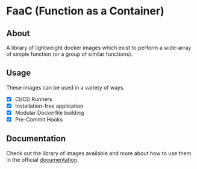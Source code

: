 # FaaC (Function as a Container)

## About

A library of lightweight docker images which exist to perform a wide-array of simple function (or a group of similar functions).

## Usage

These images can be used in a variety of ways.

- [X] CI/CD Runners
- [X] Installation-free application
- [X] Modular Dockerfile building
- [X] Pre-Commit Hooks

## Documentation

Check out the library of images available and more about how to use them in the official [documentation](https://donaldrich.gitlab.io/function-as-a-container).

